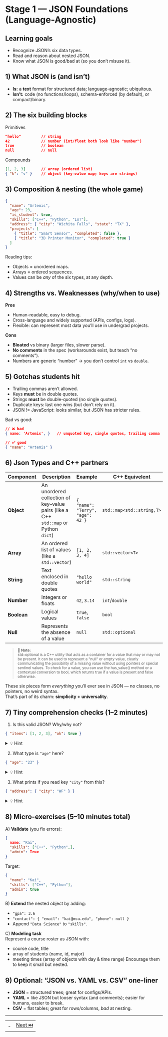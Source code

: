# Stage 1 — JSON Foundations (Language-Agnostic)

## Learning goals

- Recognize JSON’s six data types.
- Read and reason about nested JSON.
- Know what JSON is good/bad at (so you don’t misuse it).

## 1) What JSON is (and isn’t)

- **Is:** a **text** format for structured data; language-agnostic; ubiquitous.
- **Isn’t:** code (no functions/loops), schema-enforced (by default), or compact/binary.

## 2) The six building blocks

Primitives

```json
"hello"         // string
42              // number (int/float both look like "number")
true            // boolean
null            // null
```

Compounds

```json
[1, 2, 3]       // array (ordered list)
{ "k": "v" }    // object (key→value map; keys are strings)
```

## 3) Composition & nesting (the whole game)

```json
{
  "name": "Artemis",
  "age": 23,
  "is_student": true,
  "skills": ["C++", "Python", "IoT"],
  "address": { "city": "Wichita Falls", "state": "TX" },
  "projects": [
    { "title": "Smart Sensor", "completed": false },
    { "title": "3D Printer Monitor", "completed": true }
  ]
}
```

Reading tips:

- Objects = unordered maps.
- Arrays = ordered sequences.
- Values can be _any_ of the six types, at any depth.

## 4) Strengths vs. Weaknesses (why/when to use)

**Pros**

- Human-readable, easy to debug.
- Cross-language and widely supported (APIs, configs, logs).
- Flexible: can represent most data you’ll use in undergrad projects.

**Cons**

- **Bloated** vs binary (larger files, slower parse).
- **No comments** in the spec (workarounds exist, but teach “no comments”).
- Numbers are generic “number” → you don’t control `int` vs `double`.

## 5) Gotchas students hit

- Trailing commas aren’t allowed.
- Keys **must** be in double quotes.
- Strings **must** be double-quoted (no single quotes).
- Duplicate keys: last one wins (but don’t rely on it).
- JSON != JavaScript: looks similar, but JSON has stricter rules.

Bad vs good:

```json
// ❌ bad
{ name: 'Artemis', }   // unquoted key, single quotes, trailing comma

// ✅ good
{ "name": "Artemis" }
```

## 6) Json Types and C++ partners

| Component   | Description                                                                         | Example                          | C++ Equivelent            |
| ----------- | ----------------------------------------------------------------------------------- | -------------------------------- | ------------------------- |
| **Object**  | An unordered collection of key–value pairs (like a C++ `std::map` or Python `dict`) | `{ "name": "Terry", "age": 42 }` | `std::map<std::string,T>` |
| **Array**   | An ordered list of values (like a `std::vector`)                                    | `[1, 2, 3, 4]`                   | `std::vector<T>`          |
| **String**  | Text enclosed in double quotes                                                      | `"hello world"`                  | `std::string`             |
| **Number**  | Integers or floats                                                                  | `42`, `3.14`                     | `int`/`double`            |
| **Boolean** | Logical values                                                                      | `true`, `false`                  | `bool`                    |
| **Null**    | Represents the absence of a value                                                   | `null`                           | `std::optional`           |

> <sup>🧠 **Note:** </sup><br><sup>std::optional is a C++ utility that acts as a container for a value that may or may not be present. It can be used to represent a "null" or empty value, clearly communicating the possibility of a missing value without using pointers or special sentinel values. To check for a value, you can use the has_value() method or a contextual conversion to bool, which returns true if a value is present and false otherwise.</sup>

These six pieces form _everything_ you’ll ever see in JSON — no classes, no pointers, no weird syntax.  
That’s part of its charm: **simplicity + universality**.

## 7) Tiny comprehension checks (1–2 minutes)

1. Is this valid JSON? Why/why not?

```json
{ "items": [1, 2, 3], "ok": true }
```

<details>
<summary>💡 Hint</summary>
→ No (trailing comma in array).
</details>

2. What type is `"age"` here?


```json
{ "age": "23" }
```

<details>
<summary>💡 Hint</summary>
→ String (not a number).
</details>

3. What prints if you read key `"city"` from this?

```json
{ "address": { "city": "WF" } }
```
<details>
<summary>💡 Hint</summary>
→ You must traverse `["address"]["city"]`.
</details>

## 8) Micro-exercises (5–10 minutes total)

A) **Validate** (you fix errors):

```json
{
  name: "Kai",
  "skills": ["C++", "Python",],
  "admin": True
}
```

Target:

```json
{
  "name": "Kai",
  "skills": ["C++", "Python"],
  "admin": true
}
```

B) **Extend** the nested object by adding:

- `"gpa": 3.6`
- `"contact": { "email": "kai@msu.edu", "phone": null }`
- Append `"Data Science"` to `"skills"`.

C) **Modeling task**  
Represent a course roster as JSON with:

- course code, title
- array of students (name, id, major)
- meeting times (array of objects with day & time range)
  Encourage them to keep it small but nested.

## 9) Optional: “JSON vs. YAML vs. CSV” one-liner

- **JSON** = structured trees; great for configs/APIs.
- **YAML** = like JSON but looser syntax (and comments); easier for humans, easier to break.
- **CSV** = flat tables; great for rows/columns, _bad_ at nesting.

---

|     |                   |
| :-: | :---------------: |
|  -  | [Next ⏭️](002.md) |
